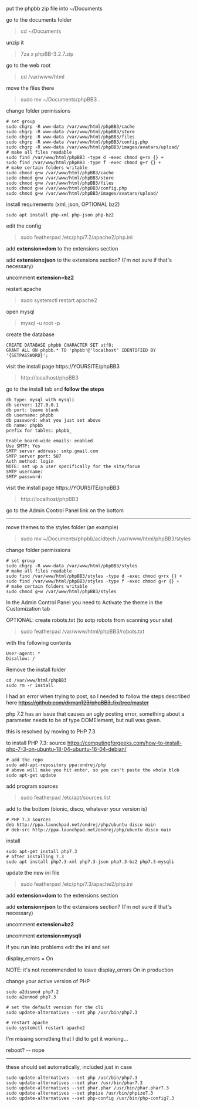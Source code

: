 put the phpbb zip file into ~/Documents

go to the documents folder
> cd ~/Documents

unzip it
> 7za x phpBB-3.2.7.zip

go to the web root
> cd /var/www/html

move the files there
> sudo mv ~/Documents/phpBB3 .

change folder permissions
```
# set group
sudo chgrp -R www-data /var/www/html/phpBB3/cache
sudo chgrp -R www-data /var/www/html/phpBB3/store
sudo chgrp -R www-data /var/www/html/phpBB3/files
sudo chgrp -R www-data /var/www/html/phpBB3/config.php
sudo chgrp -R www-data /var/www/html/phpBB3/images/avatars/upload/
# make all files readable
sudo find /var/www/html/phpBB3 -type d -exec chmod g+rx {} +
sudo find /var/www/html/phpBB3 -type f -exec chmod g+r {} +
# make certain folders writable
sudo chmod g+w /var/www/html/phpBB3/cache
sudo chmod g+w /var/www/html/phpBB3/store
sudo chmod g+w /var/www/html/phpBB3/files
sudo chmod g+w /var/www/html/phpBB3/config.php
sudo chmod g+w /var/www/html/phpBB3/images/avatars/upload/
```

install requirements (xml, json, OPTIONAL bz2)
```
sudo apt install php-xml php-json php-bz2
```

edit the config
> sudo featherpad /etc/php/7.2/apache2/php.ini

add **extension=dom** to the extensions section

add **extension=json** to the extensions section? (I'm not sure if that's necessary)

uncomment **extension=bz2**

restart apache
> sudo systemctl restart apache2

open mysql
> mysql -u root -p

create the database
```
CREATE DATABASE phpbb CHARACTER SET utf8;
GRANT ALL ON phpbb.* TO 'phpbb'@'localhost' IDENTIFIED BY '{SETPASSWORD}';
```

visit the install page https://YOURSITE/phpBB3
> http://localhost/phpBB3

go to the install tab and **follow the steps**
```
db type: mysql with mysqli
db server: 127.0.0.1
db port: leave blank
db username: phpbb
db password: what you just set above
db name: phpbb
prefix for tables: phpbb_
```
```
Enable board-wide emails: enabled
Use SMTP: Yes
SMTP server address: smtp.gmail.com
SMTP server port: 587
Auth method: login
NOTE: set up a user specifically for the site/forum
SMTP username:
SMTP password: 
```

visit the install page https://YOURSITE/phpBB3
> http://localhost/phpBB3

go to the Admin Control Panel link on the bottom

-----

move themes to the styles folder (an example)
> sudo mv ~/Documents/phpbb/acidtech /var/www/html/phpBB3/styles

change folder permissions
```
# set group
sudo chgrp -R www-data /var/www/html/phpBB3/styles
# make all files readable
sudo find /var/www/html/phpBB3/styles -type d -exec chmod g+rx {} +
sudo find /var/www/html/phpBB3/styles -type f -exec chmod g+r {} +
# make certain folders writable
sudo chmod g+w /var/www/html/phpBB3/styles
```

In the Admin Control Panel you need to Activate the theme in the Customization tab

OPTIONAL: create robots.txt (to sotp robots from scanning your site)
> sudo featherpad /var/www/html/phpBB3/robots.txt

with the following contents
```
User-agent: *
Disallow: /
```

Remove the install folder
```
cd /var/www/html/phpBB3
sudo rm -r install
```

I had an error when trying to post, so I needed to follow the steps described here
~~https://github.com/dkman123/phpBB3_fix/tree/master~~

php 7.2 has an issue that causes an ugly posting error, something about a parameter needs to be of type DOMElement, but null was given.

this is resolved by moving to PHP 7.3

to install PHP 7.3: source https://computingforgeeks.com/how-to-install-php-7-3-on-ubuntu-18-04-ubuntu-16-04-debian/
```
# add the repo
sudo add-apt-repository ppa:ondrej/php
# above will make you hit enter, so you can't paste the whole blob
sudo apt-get update
```

add program sources
> sudo featherpad /etc/apt/sources.list

add to the bottom  (bionic, disco, whatever your version is)
```
# PHP 7.3 sources
deb http://ppa.launchpad.net/ondrej/php/ubuntu disco main
# deb-src http://ppa.launchpad.net/ondrej/php/ubuntu disco main
```

install
```
sudo apt-get install php7.3
# after installing 7.3
sudo apt install php7.3-xml php7.3-json php7.3-bz2 php7.3-mysqli
```
update the new ini file
> sudo featherpad /etc/php/7.3/apache2/php.ini

add **extension=dom** to the extensions section

add **extension=json** to the extensions section? (I'm not sure if that's necessary)

uncomment **extension=bz2**

uncomment **extension=mysqli**

if you run into problems edit the ini and set 

display_errors = On

NOTE: it's not recommended to leave display_errors On in production

change your active version of PHP
```
sudo a2dismod php7.2
sudo a2enmod php7.3

# set the default version for the cli
sudo update-alternatives --set php /usr/bin/php7.3

# restart apache
sudo systemctl restart apache2
```

I'm missing something that I did to get it working...

reboot? -- nope

-----

these should set automatically, included just in case
```
sudo update-alternatives --set php /usr/bin/php7.3
sudo update-alternatives --set phar /usr/bin/phar7.3
sudo update-alternatives --set phar.phar /usr/bin/phar.phar7.3
sudo update-alternatives --set phpize /usr/bin/phpize7.3
sudo update-alternatives --set php-config /usr/bin/php-config7.3
```
